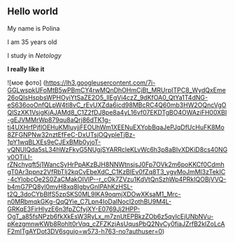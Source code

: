 ## Hello world

My name is Polina

I am 35 years old

I study in *Netology*

**I really like it**

![мое фото] (https://lh3.googleusercontent.com/7i-GGLwspkUFoMtB5wPBmCY4rwMQnDhOHmCjBt_MRUrpITPC8_WydQxEme26oQIsHspbsWPHOyiYtSaZE2O5_llEgVi4czZ_9dKfOA0_QtYa1T4dNG-eS636ooOnfQLpW4tl8vC_rEvUXZda6icd98MBcRC4Q60mb3HW2OQncVgOQlSzXK1VsigKjAJAMd8_C1Z2fDJ8pe8a4yL16vf07EKDTgBO4OWAziFH00XBI-gEJVMMrWp879qu8aQrj86dTK1g-tj4UXHrfPjfIOEHuKMIuyjjFEOUhWm1XEENuEXYobBqaJePJqDfUcHuFK8Mo8ZFGNPNw32nztEfFeC-DxUTsjOQypleTjBz-1pY1wqBLXEs9eCJExBMb0yjoT-vQNUIQda5sL34hWzFkyG5NUgjSYARRcleKLvWc6h3p8aBIvXDKiD8cs40NGv0OTiLI-rZNchyqft5j1WancSyHrPpAKzBJH8NNWtnsjsJ0Fp7OVk2m6poKKCf0CdmhgT0Ar3ppnz2VfRbTlj2kqCvEbeXdC_C1KzBIEv0fZq8T3_ygvMoJmMl3zTekIC-4cYlobcOe2S0ZaCMakOIVlP--r_cOk7ZVzu1KdVtQnSzhWp4PRkIQOBjVVQ-b4mG7PQ8yl0myH8xq8IgbvGnIPAhKzHSL-t2Q_3doCYbBIfS5zpSKS0ML9lKA9oqmjXDOwXKsaM1_Mrc-n0MRbmqkGKg-QqQYie_C7Lpn4IoDaINocl2othBU9M4L-GRKqE3FirHlyzE6n3fpZCfyjXY-E0769Jj2HPP-OgT_a85fsNPzb6fkXkEsW3RyLx_m7znUtEPBkzZOb6z5qyIcEjUNbNVu-pKezgmnwKWb8RohIt0rVqq_cZFZKzjAsUqusPbQ2NvCy0fiaJZrfB2klZoLcAF2mlTgAYDot3DV6sgujo=w573-h763-no?authuser=0)
